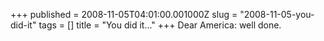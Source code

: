 +++
published = 2008-11-05T04:01:00.001000Z
slug = "2008-11-05-you-did-it"
tags = []
title = "You did it..."
+++
Dear America: well done.
